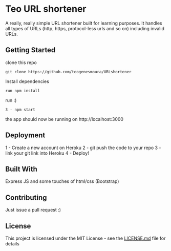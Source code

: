 # Teo URL shortener
A really, really simple URL shortener built for learning purposes. It handles all types of URLs (http, https, protocol-less urls and so on)
including invalid URLs. 
## Getting Started

clone this repo
```
git clone https://github.com/teogenesmoura/URLshortener
``` 
Install dependencies
```
run npm install 
``` 
run :)
```
3 - npm start
```
the app should now be running on http://localhost:3000

## Deployment

1 - Create a new account on Heroku
2 - git push the code to your repo
3 - link your git link into Heroku
4 - Deploy!

## Built With
Express JS and some touches of html/css (Bootstrap)

## Contributing

Just issue a pull request :)

## License

This project is licensed under the MIT License - see the [LICENSE.md](LICENSE.md) file for details
